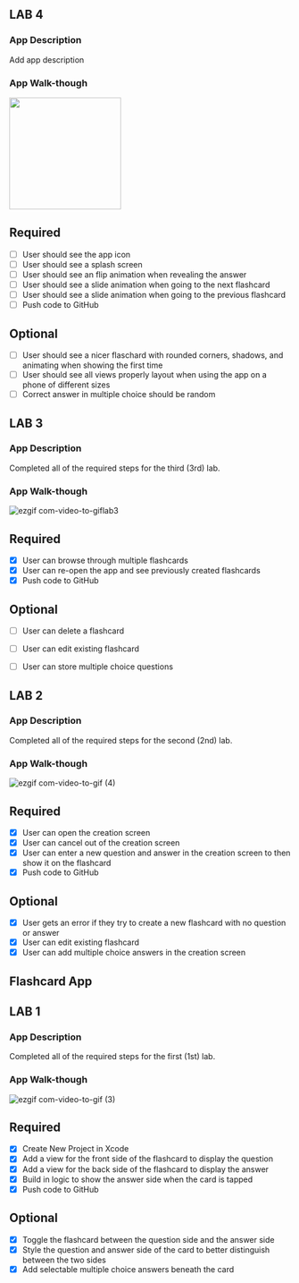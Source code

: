 ## LAB 4

### App Description
Add app description

### App Walk-though

<img src="YOUR_GIF_URL_HERE" width=200><br>

## Required
- [ ] User should see the app icon 
- [ ] User should see a splash screen
- [ ] User should see an flip animation when revealing the answer
- [ ] User should see a slide animation when going to the next flashcard
- [ ] User should see a slide animation when going to the previous flashcard
- [ ] Push code to GitHub
## Optional
- [ ] User should see a nicer flaschard with rounded corners, shadows, and animating when showing the first time
- [ ] User should see all views properly layout when using the app on a phone of different sizes
- [ ] Correct answer in multiple choice should be random

## LAB 3

### App Description
 Completed all of the required steps for the third (3rd) lab.

### App Walk-though
![ezgif com-video-to-giflab3](https://user-images.githubusercontent.com/14878818/77132813-18339280-6a37-11ea-8813-dee78135924d.gif)

## Required
- [x] User can browse through multiple flashcards
- [x] User can re-open the app and see previously created flashcards
- [x] Push code to GitHub
## Optional
- [ ] User can delete a flashcard
- [ ] User can edit existing flashcard
- [ ] User can store multiple choice questions


## LAB 2

### App Description
 Completed all of the required steps for the second (2nd) lab.

### App Walk-though
![ezgif com-video-to-gif (4)](https://user-images.githubusercontent.com/14878818/77218012-4c718680-6afd-11ea-8ca7-7d3de9e40e8c.gif)

## Required
- [x] User can open the creation screen
- [x] User can cancel out of the creation screen
- [x] User can enter a new question and answer in the creation screen to then show it on the flashcard
- [x] Push code to GitHub
## Optional
- [x] User gets an error if they try to create a new flashcard with no question or answer
- [x] User can edit existing flashcard
- [x] User can add multiple choice answers in the creation screen

## Flashcard App

## LAB 1

### App Description
Completed all of the required steps for the first (1st) lab.

### App Walk-though
![ezgif com-video-to-gif (3)](https://user-images.githubusercontent.com/14878818/77132481-069dbb00-6a36-11ea-8a74-7cd9283f256c.gif)

## Required
- [x] Create New Project in Xcode
- [x] Add a view for the front side of the flashcard to display the question
- [x] Add a view for the back side of the flashcard to display the answer
- [x] Build in logic to show the answer side when the card is tapped
- [x] Push code to GitHub

## Optional
- [x] Toggle the flashcard between the question side and the answer side
- [x] Style the question and answer side of the card to better distinguish between the two sides
- [x] Add selectable multiple choice answers beneath the card
